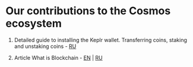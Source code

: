 # Our contributions to the Cosmos ecosystem

1. Detailed guide to installing the Keplr wallet. Transferring coins, staking and unstaking coins - [RU](https://life-and-crypto.gitbook.io/life-and-crypto/gaidy-dlya-novichkov/editor)

2. Article What is Blockchain - [EN](https://life-and-crypto.gitbook.io/life-and-crypto/life-and-crypto-en/guides-for-beginners/what-is-blockchain) | [RU](https://life-and-crypto.gitbook.io/life-and-crypto/gaidy-dlya-novichkov/chto-takoe-blokchein)

